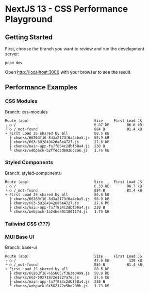 # NextJS 13 - CSS Performance Playground

## Getting Started

First, choose the branch you want to review and run the development server:

```bash
pnpm dev
```

Open [http://localhost:3000](http://localhost:3000) with your browser to see the result.

## Performance Examples

### CSS Modules

Branch: css-modules

```
Route (app)                              Size     First Load JS
┌ ○ /                                    6.07 kB        86.6 kB
└ ○ /_not-found                          884 B          81.4 kB
+ First Load JS shared by all            80.5 kB
  ├ chunks/66263f16-8d3a2f73f6a4cba5.js  50.9 kB
  ├ chunks/663-582849428a6e4727.js       27.6 kB
  ├ chunks/main-app-fa7f854c2dbf58a4.js  230 B
  └ chunks/webpack-b2ffec5d8926cca6.js   1.76 kB
```

### Styled Components

Branch: styled-components

```
Route (app)                              Size     First Load JS
┌ ○ /                                    6.33 kB        98.7 kB
└ ○ /_not-found                          884 B          81.4 kB
+ First Load JS shared by all            80.6 kB
  ├ chunks/66263f16-8d3a2f73f6a4cba5.js  50.9 kB
  ├ chunks/663-582849428a6e4727.js       27.6 kB
  ├ chunks/main-app-fa7f854c2dbf58a4.js  230 B
  └ chunks/webpack-1a24bea911801174.js   1.79 kB
```

### Tailwind CSS (???)

### MUI Base UI

Branch: base-ui

```
Route (app)                              Size     First Load JS
┌ ○ /                                    47.6 kB         128 kB
└ ○ /_not-found                          884 B          81.4 kB
+ First Load JS shared by all            80.5 kB
  ├ chunks/66263f16-6656037f363e3499.js  50.9 kB
  ├ chunks/663-50271872e1727a7e.js       27.6 kB
  ├ chunks/main-app-fa7f854c2dbf58a4.js  230 B
  └ chunks/webpack-6f662172e5be200b.js   1.73 kB
```
